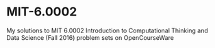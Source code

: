 # MIT-6.0002
My solutions to MIT 6.0002 Introduction to Computational Thinking and Data Science (Fall 2016) problem sets on OpenCourseWare
